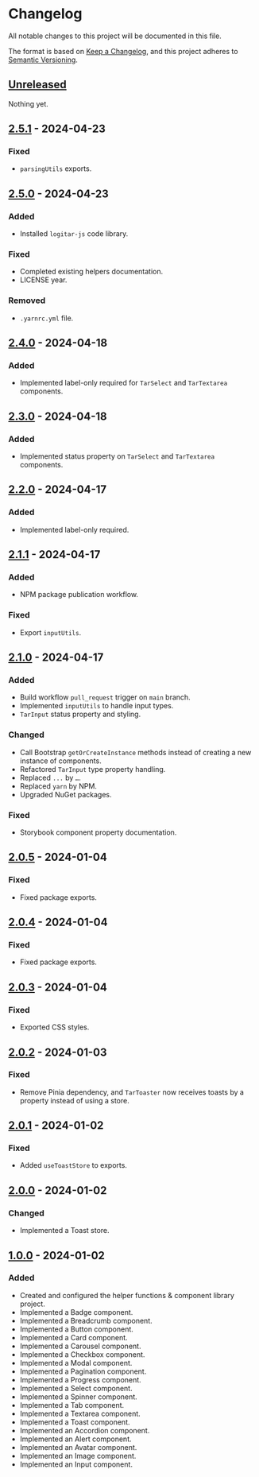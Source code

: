 # Changelog

All notable changes to this project will be documented in this file.

The format is based on [Keep a Changelog](https://keepachangelog.com/en/1.0.0/),
and this project adheres to [Semantic Versioning](https://semver.org/spec/v2.0.0.html).

## [Unreleased]

Nothing yet.

## [2.5.1] - 2024-04-23

### Fixed

- `parsingUtils` exports.

## [2.5.0] - 2024-04-23

### Added

- Installed `logitar-js` code library.

### Fixed

- Completed existing helpers documentation.
- LICENSE year.

### Removed

- `.yarnrc.yml` file.

## [2.4.0] - 2024-04-18

### Added

- Implemented label-only required for `TarSelect` and `TarTextarea` components.

## [2.3.0] - 2024-04-18

### Added

- Implemented status property on `TarSelect` and `TarTextarea` components.

## [2.2.0] - 2024-04-17

### Added

- Implemented label-only required.

## [2.1.1] - 2024-04-17

### Added

- NPM package publication workflow.

### Fixed

- Export `inputUtils`.

## [2.1.0] - 2024-04-17

### Added

- Build workflow `pull_request` trigger on `main` branch.
- Implemented `inputUtils` to handle input types.
- `TarInput` status property and styling.

### Changed

- Call Bootstrap `getOrCreateInstance` methods instead of creating a new instance of components.
- Refactored `TarInput` type property handling.
- Replaced `...` by `…`.
- Replaced `yarn` by NPM.
- Upgraded NuGet packages.

### Fixed

- Storybook component property documentation.

## [2.0.5] - 2024-01-04

### Fixed

- Fixed package exports.

## [2.0.4] - 2024-01-04

### Fixed

- Fixed package exports.

## [2.0.3] - 2024-01-04

### Fixed

- Exported CSS styles.

## [2.0.2] - 2024-01-03

### Fixed

- Remove Pinia dependency, and `TarToaster` now receives toasts by a property instead of using a store.

## [2.0.1] - 2024-01-02

### Fixed

- Added `useToastStore` to exports.

## [2.0.0] - 2024-01-02

### Changed

- Implemented a Toast store.

## [1.0.0] - 2024-01-02

### Added

- Created and configured the helper functions & component library project.
- Implemented a Badge component.
- Implemented a Breadcrumb component.
- Implemented a Button component.
- Implemented a Card component.
- Implemented a Carousel component.
- Implemented a Checkbox component.
- Implemented a Modal component.
- Implemented a Pagination component.
- Implemented a Progress component.
- Implemented a Select component.
- Implemented a Spinner component.
- Implemented a Tab component.
- Implemented a Textarea component.
- Implemented a Toast component.
- Implemented an Accordion component.
- Implemented an Alert component.
- Implemented an Avatar component.
- Implemented an Image component.
- Implemented an Input component.

[unreleased]: https://github.com/Logitar/Vue3Ui/compare/v2.5.1...HEAD
[2.5.1]: https://github.com/Logitar/Vue3Ui/compare/v2.5.0...v2.5.1
[2.5.0]: https://github.com/Logitar/Vue3Ui/compare/v2.4.0...v2.5.0
[2.4.0]: https://github.com/Logitar/Vue3Ui/compare/v2.3.0...v2.4.0
[2.3.0]: https://github.com/Logitar/Vue3Ui/compare/v2.2.0...v2.3.0
[2.2.0]: https://github.com/Logitar/Vue3Ui/compare/v2.1.1...v2.2.0
[2.1.1]: https://github.com/Logitar/Vue3Ui/compare/v2.1.0...v2.1.1
[2.1.0]: https://github.com/Logitar/Vue3Ui/compare/v2.0.5...v2.1.0
[2.0.5]: https://github.com/Logitar/Vue3Ui/compare/v2.0.4...v2.0.5
[2.0.4]: https://github.com/Logitar/Vue3Ui/compare/v2.0.3...v2.0.4
[2.0.3]: https://github.com/Logitar/Vue3Ui/compare/v2.0.2...v2.0.3
[2.0.2]: https://github.com/Logitar/Vue3Ui/compare/v2.0.1...v2.0.2
[2.0.1]: https://github.com/Logitar/Vue3Ui/compare/v2.0.0...v2.0.1
[2.0.0]: https://github.com/Logitar/Vue3Ui/compare/v1.0.0...v2.0.0
[1.0.0]: https://github.com/Logitar/Vue3Ui/releases/tag/v1.0.0
